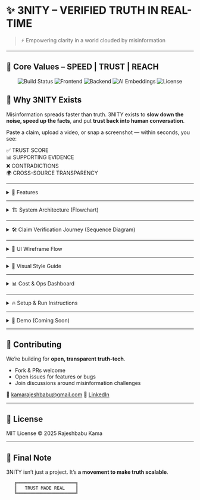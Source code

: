 # ✨ 3NITY – VERIFIED TRUTH IN REAL-TIME  

> ⚡ Empowering clarity in a world clouded by misinformation  

---

## 🚩 Core Values – SPEED | TRUST | REACH  

<p align="center">
  <!-- Project Status & Tech Badges -->
  <img src="https://img.shields.io/badge/Build-Passing-10B981?style=for-the-badge&logo=github&logoColor=white&colorA=000000&colorB=10B981" alt="Build Status"/>
  <img src="https://img.shields.io/badge/Frontend-React-61DAFB?style=for-the-badge&logo=react&logoColor=black&colorA=000000&colorB=61DAFB" alt="Frontend"/>
  <img src="https://img.shields.io/badge/Backend-FastAPI-009688?style=for-the-badge&logo=fastapi&logoColor=white&colorA=000000&colorB=009688" alt="Backend"/>
  <img src="https://img.shields.io/badge/AI-Embeddings-FF0080?style=for-the-badge&logo=openai&logoColor=white&colorA=000000&colorB=FF0080" alt="AI Embeddings"/>
  <img src="https://img.shields.io/badge/License-MIT-F59E0B?style=for-the-badge&logoColor=white&colorA=000000&colorB=F59E0B" alt="License"/>
</p>

## 🎯 Why 3NITY Exists  

Misinformation spreads faster than truth. 3NITY exists to **slow down the noise, speed up the facts**, and put **trust back into human conversation**.  

Paste a claim, upload a video, or snap a screenshot — within seconds, you see:  

✅ TRUST SCORE  
📊 SUPPORTING EVIDENCE  
❌ CONTRADICTIONS  
🌍 CROSS-SOURCE TRANSPARENCY  

---

<details>
<summary>🚀 Features</summary>

- 🌐 **Multi-modal input** – text, images, video  
- ⏱ **Real-time verification** – instant trust dial + score  
- 🔍 **Transparent evidence trail** – see *why* not just *what*  
- 🎨 **Neon-matte UI** – black canvas, glowing accents, cinematic animations  
- 🧩 **Modular AI** – easily pluggable ML/LLM upgrades  

</details>

---

<details>
<summary>🏗️ System Architecture (Flowchart)</summary>

```mermaid
flowchart TD
  subgraph FE["Frontend – React"]
    UI["Interactive UI"]
    UI --> API_Calls
  end

  subgraph BE["Backend – FastAPI"]
    API_Calls --> Routing
    Routing --> Auth
    Routing --> AIEngine
  end

  subgraph AIEngine["AI Verification Modules"]
    NLP["Text Embedding & NLP"]
    Vision["Image/Video Verification"]
    CrossCheck["Source Cross-Validation"]
    NLP --> CrossCheck
    Vision --> CrossCheck
  end

  subgraph DB["Database + Cache"]
    Facts["Trusted Sources"]
    Evidence["Evidence Store"]
  end

  CrossCheck --> DB
  DB --> CrossCheck

  FE --> BE
  BE --> FE
````

</details>

---

<details>
<summary>🛠️ Claim Verification Journey (Sequence Diagram)</summary>

```mermaid
sequenceDiagram
  actor U as User
  participant FE as Frontend
  participant BE as Backend
  participant AI as AI Modules
  participant DB as Database

  U->>FE: Submit claim (text/image/video)
  FE->>BE: API request
  BE->>AI: Generate embeddings & validate
  AI->>DB: Fetch & cross-check evidence
  DB-->>AI: Return relevant data
  AI->>BE: Ranked truth evidence
  BE->>FE: Verification results + score
  FE->>U: 🎯 Trust Dial + Evidence Cards
```

</details>

---

<details>
<summary>📐 UI Wireframe Flow</summary>

```mermaid
graph LR
  Input[✍ Input Panel] --> Verify[⚡ Verify Button]
  Verify --> Evidence[📜 Evidence Cards]
  Evidence --> TrustDial[🎯 Trust Dial]
  TrustDial --> Share[🔗 Feedback & Share]
```

</details>

---

<details>
<summary>🎨 Visual Style Guide</summary>

| Element     | Style Example                               | Rationale                            |
| ----------- | ------------------------------------------- | ------------------------------------ |
| Background  | 🖤 Matte Black (#000000)                    | Minimal distraction, cinematic depth |
| Accent Neon | 💚 #10B981 (Truth), 🟧 #F59E0B (Warning)    | Intuitive meaning through color      |
| Fonts       | **Inter, Akidenz Grotesk**                  | Crisp, modern, high readability      |
| Motion      | `fadeInUp`, `pulseGlow`, `float` animations | Adds life without overwhelming       |
| Layout      | Dashboard-style modular cards               | Data clarity + aesthetic consistency |

</details>

---

<details>
<summary>📊 Cost & Ops Dashboard</summary>

```mermaid
pie showData
  title Monthly Cost Estimate
  "Compute (Cloud & AI)" : 50
  "Storage (DB + Cache)" : 10
  "API Usage (External)" : 15
```

| Expense Category | Monthly Estimate | Notes                       |
| ---------------- | ---------------- | --------------------------- |
| 🖥️ Compute      | \$50             | Cloud + AI processing power |
| 💾 Storage       | \$10             | Database, logs, caching     |
| 🌐 API Usage     | \$15             | Queries to external data    |

</details>

---

<details>
<summary>🔥 Setup & Run Instructions</summary>

```bash
# Frontend setup
cd frontend
npm install
npm start

# Backend setup
source .venv/bin/activate
uvicorn backend.main:app --reload
```

Access:

* Frontend → [http://localhost:3000](http://localhost:3000)
* API Docs → [http://localhost:8000/docs](http://localhost:8000/docs)

</details>

---

<details>
<summary>🎥 Demo (Coming Soon)</summary>

*Placeholder for embedded demo GIF or Loom video.*

</details>

---

## 🤝 Contributing

We’re building for **open, transparent truth-tech**.

* Fork & PRs welcome
* Open issues for features or bugs
* Join discussions around misinformation challenges

📧 [kamarajeshbabu@gmail.com](mailto:kamarajeshbabu@gmail.com)
🔗 [LinkedIn](https://www.linkedin.com/in/kamarajeshbabu)

---

## 📝 License

MIT License © 2025 Rajeshbabu Kama

---

## 🌌 Final Note

3NITY isn’t just a project.
It’s **a movement to make truth scalable**.

```ascii
   ╔══════════════════════╗
   ║   TRUST MADE REAL    ║
   ╚══════════════════════╝
```

